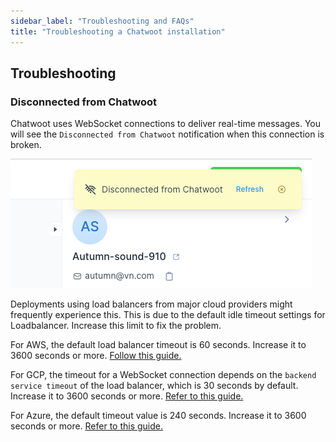 ```yaml
---
sidebar_label: "Troubleshooting and FAQs"
title: "Troubleshooting a Chatwoot installation"
---
```


## Troubleshooting

### Disconnected from Chatwoot

Chatwoot uses WebSocket connections to deliver real-time messages. You will see the `Disconnected from Chatwoot` notification when this connection is broken.

![disconnected-from-chatwoot](./images/troubleshooting/disconnected-from-chatwoot.png)

Deployments using load balancers from major cloud providers might frequently experience this. This is due to the default idle timeout settings for Loadbalancer. Increase this limit to fix the problem.

For AWS, the default load balancer timeout is 60 seconds. Increase it to 3600 seconds or more. [Follow this guide.](https://docs.aws.amazon.com/elasticloadbalancing/latest/application/application-load-balancers.html#connection-idle-timeout)

For GCP, the timeout for a WebSocket connection depends on the `backend service timeout` of the load balancer, which is 30 seconds by default. Increase it to 3600 seconds or more. [Refer to this guide.](https://cloud.google.com/load-balancing/docs/https#timeouts_and_retries)

For Azure, the default timeout value is 240 seconds. Increase it to 3600 seconds or more. [Refer to this guide.](https://docs.microsoft.com/en-us/azure/load-balancer/load-balancer-tcp-idle-timeout)

